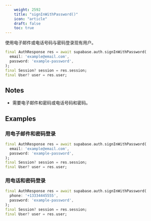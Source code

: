 ```yaml
---
    weight: 2592
    title: "signInWithPassword()"
    icon: "article"
    draft: false
    toc: true
---
```


使用电子邮件或电话号码与密码登录现有用户。


```dart
final AuthResponse res = await supabase.auth.signInWithPassword(
  email: 'example@email.com',
  password: 'example-password',
);
final Session? session = res.session;
final User? user = res.user;
```






## Notes

- 需要电子邮件和密码或电话号码和密码。










## Examples

### 用电子邮件和密码登录



```dart
final AuthResponse res = await supabase.auth.signInWithPassword(
  email: 'example@email.com',
  password: 'example-password',
);
final Session? session = res.session;
final User? user = res.user;
```

### 用电话和密码登录



```dart
final AuthResponse res = await supabase.auth.signInWithPassword(
  phone: '+13334445555',
  password: 'example-password',
);
final Session? session = res.session;
final User? user = res.user;
```